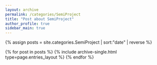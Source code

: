 ```yaml
---
layout: archive
permalink: /categories/SemiProject
title: "Post about SemiProject"
author_profile: true
sidebar_main: true
---
```


{% assign posts = site.categories.SemiProject | sort:"date" | reverse %}

{% for post in posts %}
  {% include archive-single.html type=page.entries_layout %}
{% endfor %}
